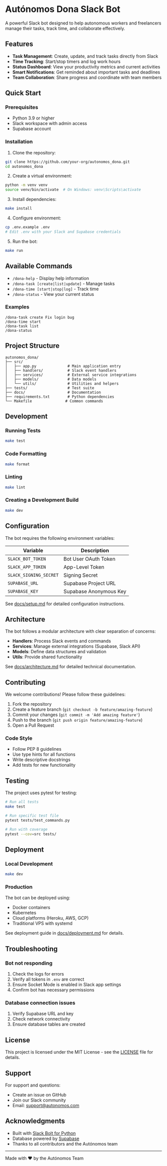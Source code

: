 # Autónomos Dona Slack Bot

A powerful Slack bot designed to help autonomous workers and freelancers manage their tasks, track time, and collaborate effectively.

## Features

- **Task Management**: Create, update, and track tasks directly from Slack
- **Time Tracking**: Start/stop timers and log work hours
- **Status Dashboard**: View your productivity metrics and current activities
- **Smart Notifications**: Get reminded about important tasks and deadlines
- **Team Collaboration**: Share progress and coordinate with team members

## Quick Start

### Prerequisites

- Python 3.9 or higher
- Slack workspace with admin access
- Supabase account

### Installation

1. Clone the repository:
```bash
git clone https://github.com/your-org/autonomos_dona.git
cd autonomos_dona
```

2. Create a virtual environment:
```bash
python -m venv venv
source venv/bin/activate  # On Windows: venv\Scripts\activate
```

3. Install dependencies:
```bash
make install
```

4. Configure environment:
```bash
cp .env.example .env
# Edit .env with your Slack and Supabase credentials
```

5. Run the bot:
```bash
make run
```

## Available Commands

- `/dona-help` - Display help information
- `/dona-task [create|list|update]` - Manage tasks
- `/dona-time [start|stop|log]` - Track time
- `/dona-status` - View your current status

### Examples

```
/dona-task create Fix login bug
/dona-time start
/dona-task list
/dona-status
```

## Project Structure

```
autonomos_dona/
├── src/
│   ├── app.py              # Main application entry
│   ├── handlers/           # Slack event handlers
│   ├── services/           # External service integrations
│   ├── models/             # Data models
│   └── utils/              # Utilities and helpers
├── tests/                  # Test suite
├── docs/                   # Documentation
├── requirements.txt        # Python dependencies
└── Makefile               # Common commands
```

## Development

### Running Tests

```bash
make test
```

### Code Formatting

```bash
make format
```

### Linting

```bash
make lint
```

### Creating a Development Build

```bash
make dev
```

## Configuration

The bot requires the following environment variables:

| Variable | Description |
|----------|-------------|
| `SLACK_BOT_TOKEN` | Bot User OAuth Token |
| `SLACK_APP_TOKEN` | App-Level Token |
| `SLACK_SIGNING_SECRET` | Signing Secret |
| `SUPABASE_URL` | Supabase Project URL |
| `SUPABASE_KEY` | Supabase Anonymous Key |

See [docs/setup.md](docs/setup.md) for detailed configuration instructions.

## Architecture

The bot follows a modular architecture with clear separation of concerns:

- **Handlers**: Process Slack events and commands
- **Services**: Manage external integrations (Supabase, Slack API)
- **Models**: Define data structures and validation
- **Utils**: Provide shared functionality

See [docs/architecture.md](docs/architecture.md) for detailed technical documentation.

## Contributing

We welcome contributions! Please follow these guidelines:

1. Fork the repository
2. Create a feature branch (`git checkout -b feature/amazing-feature`)
3. Commit your changes (`git commit -m 'Add amazing feature'`)
4. Push to the branch (`git push origin feature/amazing-feature`)
5. Open a Pull Request

### Code Style

- Follow PEP 8 guidelines
- Use type hints for all functions
- Write descriptive docstrings
- Add tests for new functionality

## Testing

The project uses pytest for testing:

```bash
# Run all tests
make test

# Run specific test file
pytest tests/test_commands.py

# Run with coverage
pytest --cov=src tests/
```

## Deployment

### Local Development

```bash
make dev
```

### Production

The bot can be deployed using:
- Docker containers
- Kubernetes
- Cloud platforms (Heroku, AWS, GCP)
- Traditional VPS with systemd

See deployment guide in [docs/deployment.md](docs/deployment.md) for details.

## Troubleshooting

### Bot not responding

1. Check the logs for errors
2. Verify all tokens in `.env` are correct
3. Ensure Socket Mode is enabled in Slack app settings
4. Confirm bot has necessary permissions

### Database connection issues

1. Verify Supabase URL and key
2. Check network connectivity
3. Ensure database tables are created

## License

This project is licensed under the MIT License - see the [LICENSE](LICENSE) file for details.

## Support

For support and questions:
- Create an issue on GitHub
- Join our Slack community
- Email: support@autonomos.com

## Acknowledgments

- Built with [Slack Bolt for Python](https://slack.dev/bolt-python/)
- Database powered by [Supabase](https://supabase.com/)
- Thanks to all contributors and the Autónomos team

---

Made with ❤️ by the Autónomos Team
